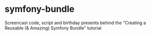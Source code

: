 # symfony-bundle
Screencast code, script and birthday presents behind the "Creating a Reusable (&amp; Amazing) Symfony Bundle" tutorial
